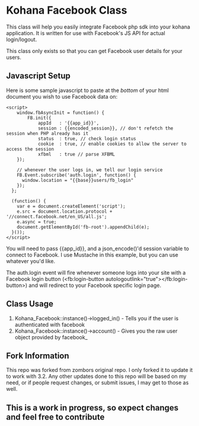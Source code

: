 Kohana Facebook Class
===

This class will help you easily integrate Facebook php sdk into your kohana application. It is written for use with Facebook's JS API for actual login/logout.

This class only exists so that you can get Facebook user details for your users.

Javascript Setup
---

Here is some sample javascript to paste at the *bottom* of your html document you wish to use Facebook data on:

	<script>
		window.fbAsyncInit = function() {
			FB.init({
				appId   : '{{app_id}}',
				session : {{encoded_session}}, // don't refetch the session when PHP already has it
				status  : true, // check login status
				cookie  : true, // enable cookies to allow the server to access the session
				xfbml   : true // parse XFBML
		});

		// whenever the user logs in, we tell our login service
		FB.Event.subscribe('auth.login', function() {
		  window.location = "{{base}}users/fb_login"
		});
	  };

	  (function() {
		var e = document.createElement('script');
		e.src = document.location.protocol + '//connect.facebook.net/en_US/all.js';
		e.async = true;
		document.getElementById('fb-root').appendChild(e);
	  }());
	</script>

You will need to pass {{app_id}}, and a json_encode()'d session variable to connect to Facebook. I use Mustache in this example, but you can use whatever you'd like.

The auth.login event will fire whenever someone logs into your site with a Facebook login button (<fb:login-button autologoutlink="true"></fb:login-button>) and will redirect to your Facebook specific login page.

Class Usage
---

 1. Kohana_Facebook::instance()->logged_in() - Tells you if the user is authenticated with facebook
 2. Kohana_Facebook::instance()->account()   - Gives you the raw user object provided by facebook_
 
Fork Information
---

This repo was forked from zombors original repo.  I only forked it to update it to work with 3.2.  Any other updates done to this repo will be based on my need, or if people request changes, or submit issues, I may get to those as well.

This is a work in progress, so expect changes and feel free to contribute
---
